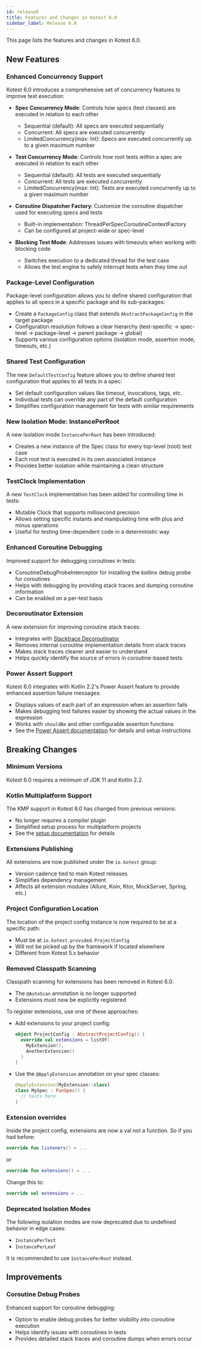 ```yaml
---
id: release6
title: Features and Changes in Kotest 6.0
sidebar_label: Release 6.0
---
```


This page lists the features and changes in Kotest 6.0.

## New Features

### Enhanced Concurrency Support

Kotest 6.0 introduces a comprehensive set of concurrency features to improve test execution:

- **Spec Concurrency Mode**: Controls how specs (test classes) are executed in relation to each other
  - Sequential (default): All specs are executed sequentially
  - Concurrent: All specs are executed concurrently
  - LimitedConcurrency(max: Int): Specs are executed concurrently up to a given maximum number

- **Test Concurrency Mode**: Controls how root tests within a spec are executed in relation to each other
  - Sequential (default): All tests are executed sequentially
  - Concurrent: All tests are executed concurrently
  - LimitedConcurrency(max: Int): Tests are executed concurrently up to a given maximum number

- **Coroutine Dispatcher Factory**: Customize the coroutine dispatcher used for executing specs and tests
  - Built-in implementation: ThreadPerSpecCoroutineContextFactory
  - Can be configured at project-wide or spec-level

- **Blocking Test Mode**: Addresses issues with timeouts when working with blocking code
  - Switches execution to a dedicated thread for the test case
  - Allows the test engine to safely interrupt tests when they time out

### Package-Level Configuration

Package-level configuration allows you to define shared configuration that applies to all specs in a specific package and its sub-packages:

- Create a `PackageConfig` class that extends `AbstractPackageConfig` in the target package
- Configuration resolution follows a clear hierarchy (test-specific → spec-level → package-level → parent package → global)
- Supports various configuration options (isolation mode, assertion mode, timeouts, etc.)

### Shared Test Configuration

The new `DefaultTestConfig` feature allows you to define shared test configuration that applies to all tests in a spec:

- Set default configuration values like timeout, invocations, tags, etc.
- Individual tests can override any part of the default configuration
- Simplifies configuration management for tests with similar requirements

### New Isolation Mode: InstancePerRoot

A new isolation mode `InstancePerRoot` has been introduced:

- Creates a new instance of the Spec class for every top-level (root) test case
- Each root test is executed in its own associated instance
- Provides better isolation while maintaining a clean structure

### TestClock Implementation

A new `TestClock` implementation has been added for controlling time in tests:

- Mutable Clock that supports millisecond precision
- Allows setting specific instants and manipulating time with plus and minus operations
- Useful for testing time-dependent code in a deterministic way

### Enhanced Coroutine Debugging

Improved support for debugging coroutines in tests:

- CoroutineDebugProbeInterceptor for installing the kotlinx debug probe for coroutines
- Helps with debugging by providing stack traces and dumping coroutine information
- Can be enabled on a per-test basis

### Decoroutinator Extension

A new extension for improving coroutine stack traces:

- Integrates with [Stacktrace Decoroutinator](https://github.com/Anamorphosee/stacktrace-decoroutinator)
- Removes internal coroutine implementation details from stack traces
- Makes stack traces cleaner and easier to understand
- Helps quickly identify the source of errors in coroutine-based tests

### Power Assert Support

Kotest 6.0 integrates with Kotlin 2.2's Power Assert feature to provide enhanced assertion failure messages:

- Displays values of each part of an expression when an assertion fails
- Makes debugging test failures easier by showing the actual values in the expression
- Works with `shouldBe` and other configurable assertion functions
- See the [Power Assert documentation](assertions/power-assert.md) for details and setup instructions

## Breaking Changes

### Minimum Versions

Kotest 6.0 requires a minimum of JDK 11 and Kotlin 2.2.

### Kotlin Multiplatform Support

The KMP support in Kotest 6.0 has changed from previous versions:

- No longer requires a compiler plugin
- Simplified setup process for multiplatform projects
- See the [setup documentation](https://kotest.io/docs/framework/project-setup.html) for details

### Extensions Publishing

All extensions are now published under the `io.kotest` group:

- Version cadence tied to main Kotest releases
- Simplifies dependency management
- Affects all extension modules (Allure, Koin, Ktor, MockServer, Spring, etc.)

### Project Configuration Location

The location of the project config instance is now required to be at a specific path:

- Must be at `io.kotest.provided.ProjectConfig`
- Will not be picked up by the framework if located elsewhere
- Different from Kotest 5.x behavior

### Removed Classpath Scanning

Classpath scanning for extensions has been removed in Kotest 6.0:

- The `@AutoScan` annotation is no longer supported
- Extensions must now be explicitly registered

To register extensions, use one of these approaches:
- Add extensions to your project config:
  ```kotlin
  object ProjectConfig : AbstractProjectConfig() {
    override val extensions = listOf(
      MyExtension(),
      AnotherExtension()
    )
  }
  ```
- Use the `@ApplyExtension` annotation on your spec classes:
  ```kotlin
  @ApplyExtension(MyExtension::class)
  class MySpec : FunSpec() {
    // tests here
  }
  ```

### Extension overrides

Inside the project config, extensions are now a val not a function.
So if you had before:

```kotlin
override fun listeners() = ...
```

or

```kotlin
override fun extensions() = ...
```

Change this to:

```kotlin
override val extensions = ...
```

### Deprecated Isolation Modes

The following isolation modes are now deprecated due to undefined behavior in edge cases:

- `InstancePerTest`
- `InstancePerLeaf`

It is recommended to use `InstancePerRoot` instead.

## Improvements

### Coroutine Debug Probes

Enhanced support for coroutine debugging:

- Option to enable debug probes for better visibility into coroutine execution
- Helps identify issues with coroutines in tests
- Provides detailed stack traces and coroutine dumps when errors occur
